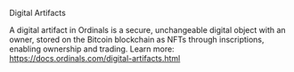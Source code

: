 Digital Artifacts

 A digital artifact in Ordinals is a secure, unchangeable digital object with an owner, stored on the Bitcoin blockchain as NFTs through inscriptions, enabling ownership and trading. Learn more: https://docs.ordinals.com/digital-artifacts.html